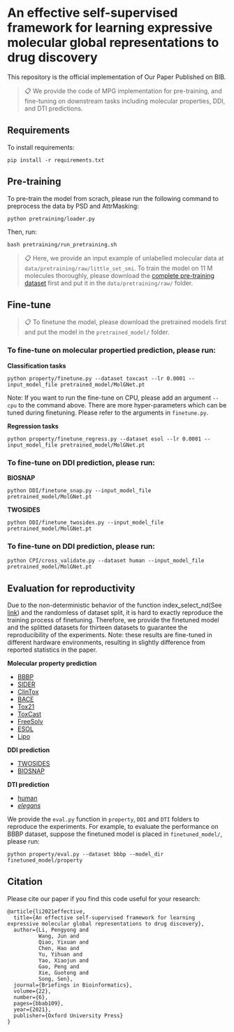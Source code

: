 # An effective self-supervised framework for learning expressive molecular global representations to drug discovery

This repository is the official implementation of Our Paper Published on BIB.

> 📋 We provide the code of MPG implementation for pre-training, and fine-tuning on downstream tasks including molecular properties, DDI, and DTI predictions.

## Requirements

To install requirements:

```setup
pip install -r requirements.txt
```

## Pre-training 

To pre-train the model from scrach, please run the following command to preprocess the data by PSD and AttrMasking:
```train
python pretraining/loader.py 
```
Then, run:
```train
bash pretraining/run_pretraining.sh
```
> 📋 Here, we provide an input example of unlabelled molecular data at `data/pretraining/raw/little_set_smi`. To train the model on 11 M molecules thoroughly, 
please download the [complete pre-training dataset](https://drive.google.com/file/d/1Qdf64BnrUK6RjEuNwzhRMdj6lT-QzZYc/view?usp=sharing) first and put it in the `data/pretraining/raw/` folder.
>

## Fine-tune
> 📋 To finetune the model, please download the pretrained models first and put the model in the `pretrained_model/` folder.


### To fine-tune on molecular propertied prediction, please run:
**Classification tasks**
```finetune
python property/finetune.py --dataset toxcast --lr 0.0001 --input_model_file pretrained_model/MolGNet.pt
```
Note: If you want to run the fine-tune on CPU, please add an argument ```--cpu``` to the command above.
There are more hyper-parameters which can be tuned during finetuning. Please refer to the arguments in ```finetune.py```.

**Regression tasks**
```finetune
python property/finetune_regress.py --dataset esol --lr 0.0001 --input_model_file pretrained_model/MolGNet.pt
```
### To fine-tune on DDI prediction, please run:
**BIOSNAP**
```finetune
python DDI/finetune_snap.py --input_model_file pretrained_model/MolGNet.pt
```
**TWOSIDES**
```finetune
python DDI/finetune_twosides.py --input_model_file pretrained_model/MolGNet.pt
```
### To fine-tune on DDI prediction, please run:
```finetune
python CPI/cross_validate.py --dataset human --input_model_file pretrained_model/MolGNet.pt
```

## Evaluation for reproductivity
Due to the non-deterministic behavior of the function index_select_nd(See [link](https://pytorch.org/docs/stable/notes/randomness.html)) and the randomless of dataset split,
it is hard to exactly reproduce the training process of finetuning. Therefore, we provide the finetuned model and the splitted datasets
for thirteen datasets to guarantee the reproducibility of the experiments. Note: these results are fine-tuned in different hardware environments, resulting in slightly difference from reported statistics in the paper.

**Molecular property prediction**
- [BBBP](https://drive.google.com/drive/folders/1m95c_6F3Df5VzWGgH4k1jjR3NqwXjhj3) 
- [SIDER](https://drive.google.com/drive/folders/1m95c_6F3Df5VzWGgH4k1jjR3NqwXjhj3) 
- [ClinTox](https://drive.google.com/drive/folders/1m95c_6F3Df5VzWGgH4k1jjR3NqwXjhj3) 
- [BACE](https://drive.google.com/drive/folders/1m95c_6F3Df5VzWGgH4k1jjR3NqwXjhj3) 
- [Tox21](https://drive.google.com/drive/folders/1m95c_6F3Df5VzWGgH4k1jjR3NqwXjhj3) 
- [ToxCast](https://drive.google.com/drive/folders/1m95c_6F3Df5VzWGgH4k1jjR3NqwXjhj3) 
- [FreeSolv](https://drive.google.com/drive/folders/1m95c_6F3Df5VzWGgH4k1jjR3NqwXjhj3) 
- [ESOL](https://drive.google.com/drive/folders/1m95c_6F3Df5VzWGgH4k1jjR3NqwXjhj3) 
- [Lipo](https://drive.google.com/drive/folders/1m95c_6F3Df5VzWGgH4k1jjR3NqwXjhj3) 

**DDI prediction**
- [TWOSIDES](https://drive.google.com/drive/folders/19ZkpTnHuxygi4N37kajOcJu5U7OBtMAU) 
- [BIOSNAP](https://drive.google.com/drive/folders/19ZkpTnHuxygi4N37kajOcJu5U7OBtMAU) 

**DTI prediction**
- [human](https://drive.google.com/drive/folders/1S3VLYESORwXLL5q12sAcWy8skEYz59kl) 
- [*elegans*](https://drive.google.com/drive/folders/1S3VLYESORwXLL5q12sAcWy8skEYz59kl) 

We provide the `eval.py` function in `property`, `DDI` and `DTI` folders to reproduce the experiments. 
For example, to evaluate the performance on BBBP dataset, suppose the finetuned model is placed in `finetuned_model/`, please run:
```
python property/eval.py --dataset bbbp --model_dir finetuned_model/property
```
## Citation

Please cite our paper if you find this code useful for your research:

```
@article{li2021effective,
  title={An effective self-supervised framework for learning expressive molecular global representations to drug discovery},
  author={Li, Pengyong and
          Wang, Jun and
          Qiao, Yixuan and
          Chen, Hao and
          Yu, Yihuan and
          Yao, Xiaojun and
          Gao, Peng and
          Xie, Guotong and
          Song, Sen},
  journal={Briefings in Bioinformatics},
  volume={22},
  number={6},
  pages={bbab109},
  year={2021},
  publisher={Oxford University Press}
}
```
